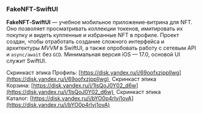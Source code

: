 ### FakeNFT‑SwiftUI

**FakeNFT‑SwiftUI** — учебное мобильное приложение‑витрина для NFT. Оно позволяет просматривать коллекции токенов, имитировать их покупку и видеть купленные и избранные NFT в профиле. Проект создан, чтобы отработать создание сложного интерфейса и архитектуры *MVVM* в SwiftUI, а также опробовать работу с сетевым API и `async/await` без `GCD`. Минимальная версия iOS — 17.0, основой UI служит SwiftUI.

Скринкаст эпика Профиль: [https://disk.yandex.ru/i/69oofxzjppIlwg](https://disk.yandex.ru/i/69oofxzjppIlwg) 
Скринкаст эпика Корзина: [https://disk.yandex.ru/i/1lsQoJ0Y02_d6w](https://disk.yandex.ru/i/1lsQoJ0Y02_d6w) 
Скринкаст эпика Каталог: [https://disk.yandex.ru/i/bYO0p4rIvj1ovA](https://disk.yandex.ru/i/bYO0p4rIvj1ovA)
